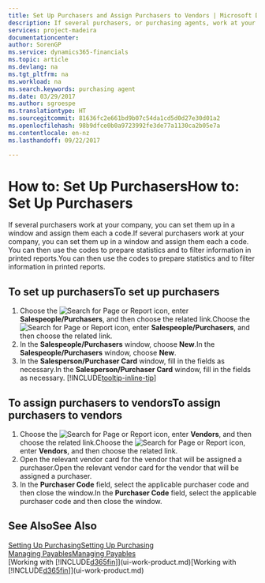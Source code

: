```yaml
---
title: Set Up Purchasers and Assign Purchasers to Vendors | Microsoft Docs
description: If several purchasers, or purchasing agents, work at your company, you can organise them for statistical analysis.
services: project-madeira
documentationcenter: 
author: SorenGP
ms.service: dynamics365-financials
ms.topic: article
ms.devlang: na
ms.tgt_pltfrm: na
ms.workload: na
ms.search.keywords: purchasing agent
ms.date: 03/29/2017
ms.author: sgroespe
ms.translationtype: HT
ms.sourcegitcommit: 81636fc2e661bd9b07c54da1cd5d0d27e30d01a2
ms.openlocfilehash: 98b9dfce0b0a9723992fe3de77a1130ca2b05e7a
ms.contentlocale: en-nz
ms.lasthandoff: 09/22/2017

---
```

# <a name="how-to-set-up-purchasers"></a><span data-ttu-id="2d701-103">How to: Set Up Purchasers</span><span class="sxs-lookup"><span data-stu-id="2d701-103">How to: Set Up Purchasers</span></span>
<span data-ttu-id="2d701-104">If several purchasers work at your company, you can set them up in a window and assign them each a code.</span><span class="sxs-lookup"><span data-stu-id="2d701-104">If several purchasers work at your company, you can set them up in a window and assign them each a code.</span></span> <span data-ttu-id="2d701-105">You can then use the codes to prepare statistics and to filter information in printed reports.</span><span class="sxs-lookup"><span data-stu-id="2d701-105">You can then use the codes to prepare statistics and to filter information in printed reports.</span></span>

## <a name="to-set-up-purchasers"></a><span data-ttu-id="2d701-106">To set up purchasers</span><span class="sxs-lookup"><span data-stu-id="2d701-106">To set up purchasers</span></span>
1. <span data-ttu-id="2d701-107">Choose the ![Search for Page or Report](media/ui-search/search_small.png "Search for Page or Report icon") icon, enter **Salespeople/Purchasers**, and then choose the related link.</span><span class="sxs-lookup"><span data-stu-id="2d701-107">Choose the ![Search for Page or Report](media/ui-search/search_small.png "Search for Page or Report icon") icon, enter **Salespeople/Purchasers**, and then choose the related link.</span></span>
2. <span data-ttu-id="2d701-108">In the **Salespeople/Purchasers** window, choose **New**.</span><span class="sxs-lookup"><span data-stu-id="2d701-108">In the **Salespeople/Purchasers** window, choose **New**.</span></span>
3. <span data-ttu-id="2d701-109">In the **Salesperson/Purchaser Card** window, fill in the fields as necessary.</span><span class="sxs-lookup"><span data-stu-id="2d701-109">In the **Salesperson/Purchaser Card** window, fill in the fields as necessary.</span></span> [!INCLUDE[tooltip-inline-tip](includes/tooltip-inline-tip_md.md)]

## <a name="to-assign-purchasers-to-vendors"></a><span data-ttu-id="2d701-110">To assign purchasers to vendors</span><span class="sxs-lookup"><span data-stu-id="2d701-110">To assign purchasers to vendors</span></span>
1. <span data-ttu-id="2d701-111">Choose the ![Search for Page or Report](media/ui-search/search_small.png "Search for Page or Report icon") icon, enter **Vendors**, and then choose the related link.</span><span class="sxs-lookup"><span data-stu-id="2d701-111">Choose the ![Search for Page or Report](media/ui-search/search_small.png "Search for Page or Report icon") icon, enter **Vendors**, and then choose the related link.</span></span>
2. <span data-ttu-id="2d701-112">Open the relevant vendor card for the vendor that will be assigned a purchaser.</span><span class="sxs-lookup"><span data-stu-id="2d701-112">Open the relevant vendor card for the vendor that will be assigned a purchaser.</span></span>
3. <span data-ttu-id="2d701-113">In the **Purchaser Code** field, select the applicable purchaser code and then close the window.</span><span class="sxs-lookup"><span data-stu-id="2d701-113">In the **Purchaser Code** field, select the applicable purchaser code and then close the window.</span></span>

## <a name="see-also"></a><span data-ttu-id="2d701-114">See Also</span><span class="sxs-lookup"><span data-stu-id="2d701-114">See Also</span></span>
[<span data-ttu-id="2d701-115">Setting Up Purchasing</span><span class="sxs-lookup"><span data-stu-id="2d701-115">Setting Up Purchasing</span></span>](purchasing-setup-purchasing.md)  
[<span data-ttu-id="2d701-116">Managing Payables</span><span class="sxs-lookup"><span data-stu-id="2d701-116">Managing Payables</span></span>](payables-manage-payables.md)  
<span data-ttu-id="2d701-117">[Working with [!INCLUDE[d365fin](includes/d365fin_md.md)]](ui-work-product.md)</span><span class="sxs-lookup"><span data-stu-id="2d701-117">[Working with [!INCLUDE[d365fin](includes/d365fin_md.md)]](ui-work-product.md)</span></span>

